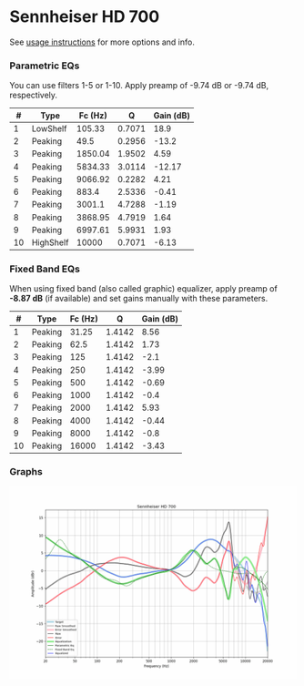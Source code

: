 # Sennheiser HD 700
See [usage instructions](https://github.com/jaakkopasanen/AutoEq#usage) for more options and info.

### Parametric EQs
You can use filters 1-5 or 1-10. Apply preamp of -9.74 dB or -9.74 dB, respectively.

|   # | Type      |   Fc (Hz) |      Q |   Gain (dB) |
|-----|-----------|-----------|--------|-------------|
|   1 | LowShelf  |    105.33 | 0.7071 |       18.9  |
|   2 | Peaking   |     49.5  | 0.2956 |      -13.2  |
|   3 | Peaking   |   1850.04 | 1.9502 |        4.59 |
|   4 | Peaking   |   5834.33 | 3.0114 |      -12.17 |
|   5 | Peaking   |   9066.92 | 0.2282 |        4.21 |
|   6 | Peaking   |    883.4  | 2.5336 |       -0.41 |
|   7 | Peaking   |   3001.1  | 4.7288 |       -1.19 |
|   8 | Peaking   |   3868.95 | 4.7919 |        1.64 |
|   9 | Peaking   |   6997.61 | 5.9931 |        1.93 |
|  10 | HighShelf |  10000    | 0.7071 |       -6.13 |

### Fixed Band EQs
When using fixed band (also called graphic) equalizer, apply preamp of **-8.87 dB** (if available) and set gains manually with these parameters.

|   # | Type    |   Fc (Hz) |      Q |   Gain (dB) |
|-----|---------|-----------|--------|-------------|
|   1 | Peaking |     31.25 | 1.4142 |        8.56 |
|   2 | Peaking |     62.5  | 1.4142 |        1.73 |
|   3 | Peaking |    125    | 1.4142 |       -2.1  |
|   4 | Peaking |    250    | 1.4142 |       -3.99 |
|   5 | Peaking |    500    | 1.4142 |       -0.69 |
|   6 | Peaking |   1000    | 1.4142 |       -0.4  |
|   7 | Peaking |   2000    | 1.4142 |        5.93 |
|   8 | Peaking |   4000    | 1.4142 |       -0.44 |
|   9 | Peaking |   8000    | 1.4142 |       -0.8  |
|  10 | Peaking |  16000    | 1.4142 |       -3.43 |

### Graphs
![](./Sennheiser%20HD%20700.png)
